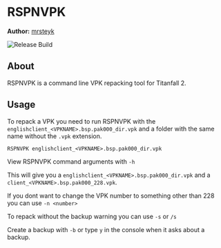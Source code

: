 # RSPNVPK

**Author:** [mrsteyk](https://github.com/mrsteyk)

![Release Build](https://github.com/taskinoz/RSPNVPK/actions/workflows/ci.yml/badge.svg)

## About

RSPNVPK is a command line VPK repacking tool for Titanfall 2.

## Usage

To repack a VPK you need to run RSPNVPK with the `englishclient_<VPKNAME>.bsp.pak000_dir.vpk` and a folder with the same name without the `.vpk` extension.

```
RSPNVPK englishclient_<VPKNAME>.bsp.pak000_dir.vpk
```

View RSPNVPK command arguments with `-h`

This will give you a `englishclient_<VPKNAME>.bsp.pak000_dir.vpk` and a `client_<VPKNAME>.bsp.pak000_228.vpk`.

If you dont want to change the VPK number to something other than 228 you can use `-n <number>`

To repack without the backup warning you can use `-s` or `/s`

Create a backup with `-b` or type `y` in the console when it asks about a backup.
